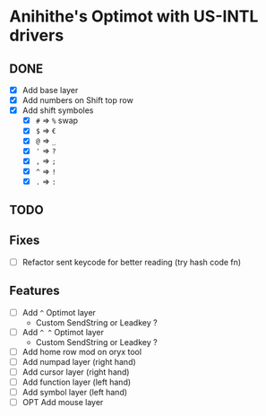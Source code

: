 # Anihithe's Optimot with US-INTL drivers

## DONE

- [x] Add base layer
- [x] Add numbers on Shift top row
- [x] Add shift symboles
  - [x] `#` => `%` swap
  - [x] `$` => `€`
  - [x] `@` => `_`
  - [x] `'` => `?`
  - [x] `,` => `;`
  - [x] `^` => `!`
  - [x] `.` => `:`

## TODO

## Fixes

- [ ] Refactor sent keycode for better reading (try hash code fn)

## Features

- [ ] Add `^` Optimot layer
  - Custom SendString or Leadkey ?
- [ ] Add `^ ^` Optimot layer
  - Custom SendString or Leadkey ?
- [ ] Add home row mod on oryx tool
- [ ] Add numpad layer (right hand)
- [ ] Add cursor layer (right hand)
- [ ] Add function layer (left hand)
- [ ] Add symbol layer (left hand)
- [ ] OPT Add mouse layer